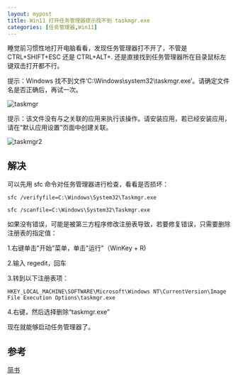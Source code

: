 ```yaml
---
layout: mypost
title: Win11 打开任务管理器提示找不到 taskmgr.exe
categories: [任务管理器,Win11]
---
```


睡觉前习惯性地打开电脑看看，发现任务管理器打不开了，不管是 CTRL+SHIFT+ESC 还是 CTRL+ALT+. 还是直接找到任务管理器所在目录鼠标左键双击打开都不行。

提示：Windows 找不到文件‘C:\Windows\system32\taskmgr.exe’。请确定文件名是否正确后，再试一次。

![taskmgr](taskmgr.png)

提示：该文件没有与之关联的应用来执行该操作。请安装应用，若已经安装应用，请在“默认应用设置”页面中创建关联。

![taskmgr2](taskmgr2.png)

## 解决

可以先用 sfc 命令对任务管理器进行检查，看看是否损坏：

```
sfc /verifyfile=C:\Windows\System32\Taskmgr.exe

sfc /scanfile=C:\Windows\System32\Taskmgr.exe
```

如果没有错误，可能是被第三方程序修改注册表导致，若要修复错误，只需要删除注册表的指定值：

1.右键单击"开始"菜单，单击"运行"（WinKey + R)

2.输入 regedit，回车

3.转到以下注册表项：

```
HKEY_LOCAL_MACHINE\SOFTWARE\Microsoft\Windows NT\CurrentVersion\Image File Execution Options\taskmgr.exe
```

4.右键，然后选择删除“taskmgr.exe”

现在就能够启动任务管理器了。

## 参考

[简书](https://www.jianshu.com/p/b49b340f3e60)
